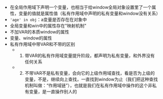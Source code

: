 - 在全局作用域下声明一个变量，也相当于给window全局对象设置里了一个属性，变量的值就是属性值（私有作用域中声明的私有变量和window没有关系）
- `'age' in obj`：a变量是否存在在对象中
- 全局变量和win中的属性存在"映射机制"
- 不加VAR的本质window的属性
- 变量、window的属性
- 私有作用域中带VAR和不带的区别
  - 1. 带VAR的私有作用域变量提升阶段，都声明为私有变量，和外界没有任何关系
  - 2. 不带VAR不是私有变量，会向它的上级作用域查找，看是否为上级的变量，不是，继续向上查找，一直找到window为止（我们把这种查找机制叫做：“作用域链”），也就是我们在私有作用域中操作的这个非私有变量，是一直操作别人的